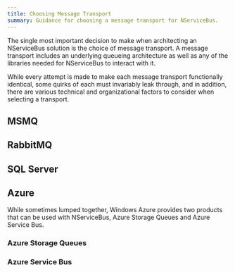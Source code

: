 ```yaml
---
title: Choosing Message Transport
summary: Guidance for choosing a message transport for NServiceBus.
---
```


The single most important decision to make when architecting an NServiceBus solution is the choice of message transport. A message transport includes an underlying queueing architecture as well as any of the libraries needed for NServiceBus to interact with it.

While every attempt is made to make each message transport functionally identical, some quirks of each must invariably leak through, and in addition, there are various technical and organizational factors to consider when selecting a transport.

## MSMQ

## RabbitMQ

## SQL Server

## Azure

While sometimes lumped together, Windows Azure provides two products that can be used with NServiceBus, Azure Storage Queues and Azure Service Bus.

### Azure Storage Queues

### Azure Service Bus

